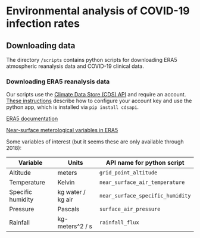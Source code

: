 # Environmental analysis of COVID-19 infection rates


## Downloading data

The directory `/scripts` contains python scripts for downloading ERA5 atmospheric reanalysis data and COVID-19 clinical data.

### Downloading ERA5 reanalysis data

Our scripts use the [Climate Data Store (CDS) API](https://cds.climate.copernicus.eu/#!/home) and require an account. [These instructions](https://cds.climate.copernicus.eu/api-how-to) describe how to configure your account key and use the python app, which is installed via `pip install cdsapi`.

[ERA5 documentation](https://confluence.ecmwf.int/display/CKB/ERA5%3A+data+documentation)

[Near-surface meterological variables in ERA5](https://cds.climate.copernicus.eu/cdsapp#!/dataset/derived-near-surface-meteorological-variables?tab=overview)

Some variables of interest (but it seems these are only available through 2018):

Variable | Units | API name for python script
-- | -- | -- |
Altitude | meters | `grid_point_altitude`
Temperature | Kelvin | `near_surface_air_temperature`
Specific humidity | kg water / kg air | `near_surface_specific_humidity`
Pressure | Pascals | `surface_air_pressure`
Rainfall | kg-meters^2 / s | `rainfall_flux`
            
